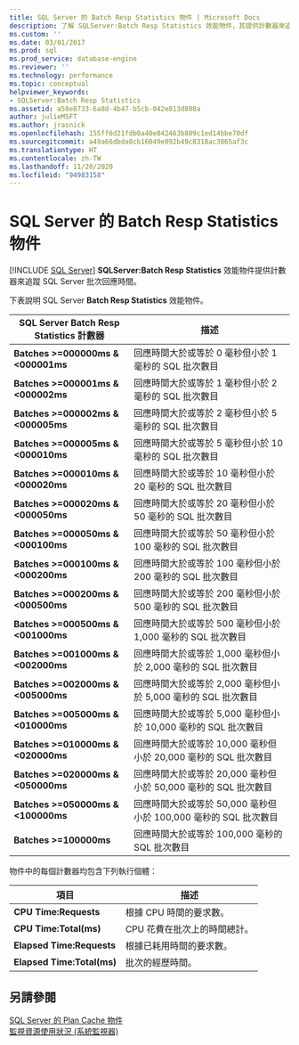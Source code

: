 ```yaml
---
title: SQL Server 的 Batch Resp Statistics 物件 | Microsoft Docs
description: 了解 SQLServer:Batch Resp Statistics 效能物件，其提供計數器來追蹤 SQL Server 批次回應時間。
ms.custom: ''
ms.date: 03/01/2017
ms.prod: sql
ms.prod_service: database-engine
ms.reviewer: ''
ms.technology: performance
ms.topic: conceptual
helpviewer_keywords:
- SQLServer:Batch Resp Statistics
ms.assetid: a58e8733-6a8d-4b47-b5cb-042e813d808a
author: julieMSFT
ms.author: jrasnick
ms.openlocfilehash: 155ff6d21fdb0a40e042463b809c1ed14bbe70df
ms.sourcegitcommit: a49a66dbda0cb16049e092b49c8318ac3865af3c
ms.translationtype: HT
ms.contentlocale: zh-TW
ms.lasthandoff: 11/20/2020
ms.locfileid: "94983158"
---
```

# <a name="sql-server-batch-resp-statistics-object"></a>SQL Server 的 Batch Resp Statistics 物件
 [!INCLUDE [SQL Server](../../includes/applies-to-version/sqlserver.md)]
**SQLServer:Batch Resp Statistics** 效能物件提供計數器來追蹤 SQL Server 批次回應時間。

下表說明 SQL Server **Batch Resp Statistics** 效能物件。


|**SQL Server Batch Resp Statistics 計數器**|描述|  
|-------------|-----------------|  
|**Batches >=000000ms & \<000001ms**|回應時間大於或等於 0 毫秒但小於 1 毫秒的 SQL 批次數目|
|**Batches >=000001ms & \<000002ms**|回應時間大於或等於 1 毫秒但小於 2 毫秒的 SQL 批次數目|
|**Batches >=000002ms & \<000005ms**|回應時間大於或等於 2 毫秒但小於 5 毫秒的 SQL 批次數目|
|**Batches >=000005ms & \<000010ms**|回應時間大於或等於 5 毫秒但小於 10 毫秒的 SQL 批次數目|
|**Batches >=000010ms & \<000020ms**|回應時間大於或等於 10 毫秒但小於 20 毫秒的 SQL 批次數目|
|**Batches >=000020ms & \<000050ms**|回應時間大於或等於 20 毫秒但小於 50 毫秒的 SQL 批次數目|
|**Batches >=000050ms & \<000100ms**|回應時間大於或等於 50 毫秒但小於 100 毫秒的 SQL 批次數目|
|**Batches >=000100ms & \<000200ms**|回應時間大於或等於 100 毫秒但小於 200 毫秒的 SQL 批次數目|
|**Batches >=000200ms & \<000500ms**|回應時間大於或等於 200 毫秒但小於 500 毫秒的 SQL 批次數目|
|**Batches >=000500ms & \<001000ms**|回應時間大於或等於 500 毫秒但小於 1,000 毫秒的 SQL 批次數目|
|**Batches >=001000ms & \<002000ms**|回應時間大於或等於 1,000 毫秒但小於 2,000 毫秒的 SQL 批次數目|
|**Batches >=002000ms & \<005000ms**|回應時間大於或等於 2,000 毫秒但小於 5,000 毫秒的 SQL 批次數目|
|**Batches >=005000ms & \<010000ms**|回應時間大於或等於 5,000 毫秒但小於 10,000 毫秒的 SQL 批次數目|
|**Batches >=010000ms & \<020000ms**|回應時間大於或等於 10,000 毫秒但小於 20,000 毫秒的 SQL 批次數目|
|**Batches >=020000ms & \<050000ms**|回應時間大於或等於 20,000 毫秒但小於 50,000 毫秒的 SQL 批次數目|
|**Batches >=050000ms & \<100000ms**|回應時間大於或等於 50,000 毫秒但小於 100,000 毫秒的 SQL 批次數目| 
|**Batches >=100000ms**|回應時間大於或等於 100,000 毫秒的 SQL 批次數目| 

物件中的每個計數器均包含下列執行個體：  
  
|項目|描述|  
|----------|-----------------|  
|**CPU Time:Requests**|根據 CPU 時間的要求數。|  
|**CPU Time:Total(ms)**|CPU 花費在批次上的時間總計。|  
|**Elapsed Time:Requests**|根據已耗用時間的要求數。|  
|**Elapsed Time:Total(ms)**|批次的經歷時間。|  

## <a name="see-also"></a>另請參閱
[SQL Server 的 Plan Cache 物件](../../relational-databases/performance-monitor/sql-server-plan-cache-object.md)  
[監視資源使用狀況 (系統監視器)](../../relational-databases/performance-monitor/monitor-resource-usage-system-monitor.md)  
